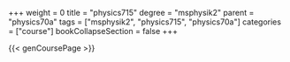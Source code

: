 +++
weight = 0
title = "physics715"
degree = "msphysik2"
parent = "physics70a"
tags = ["msphysik2", "physics715", "physics70a"]
categories = ["course"]
bookCollapseSection = false
+++

{{< genCoursePage >}}
